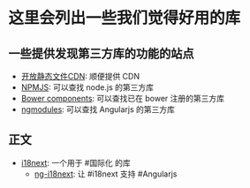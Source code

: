 # 这里会列出一些我们觉得好用的库

## 一些提供发现第三方库的功能的站点

* [开放静态文件CDN](http://www.staticfile.org/): 顺便提供 CDN
* [NPMJS](https://npmjs.org/): 可以查找 node.js 的第三方库
* [Bower components](http://sindresorhus.com/bower-components/): 可以查找已在 bower 注册的第三方库
* [ngmodules](http://ngmodules.org/): 可以查找 Angularjs 的第三方库

## 正文

* [i18next](i18next.com): 一个用于 #国际化 的库
    * [ng-i18next](https://github.com/archer96/ng-i18next): 让 #i18next 支持 #Angularjs 

